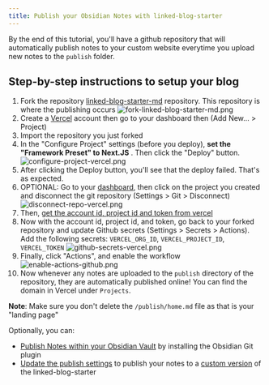 ```yaml
---
title: Publish your Obsidian Notes with linked-blog-starter
---
```


By the end of this tutorial, you'll have a github repository that will automatically publish notes to your custom website everytime you upload new notes to the `publish` folder.

## Step-by-step instructions to setup your blog

1. Fork the repository [linked-blog-starter-md](https://github.com/matthewwong525/linked-blog-starter-md) repository. This repository is where the publishing occurs
   ![fork-linked-blog-starter-md.png](fork-linked-blog-starter-md.png)
1. Create a [Vercel](https://vercel.com/dashboard) account then go to your dashboard then (Add New... > Project)
1. Import the repository you just forked
1. In the "Configure Project" settings (before you deploy), **set the "Framework Preset" to Next.JS** . Then click the "Deploy" button.
   ![configure-project-vercel.png](configure-project-vercel.png)
1. After clicking the Deploy button, you'll see that the deploy failed. That's as expected.
1. OPTIONAL: Go to your [dashboard](https://vercel.com/dashboard), then click on the project you created and disconnect the git repository (Settings > Git > Disconnect)
   ![disconnect-repo-vercel.png](disconnect-repo-vercel.png)
1. Then, [get the account id, project id and token from vercel](get-project-id-account-id-and-token-vercel.md)
1. Now with the account id, project id, and token, go back to your forked repository and update Github secrets (Settings > Secrets > Actions). Add the following secrets: `VERCEL_ORG_ID`, `VERCEL_PROJECT_ID`, `VERCEL_TOKEN`
   ![github-secrets-vercel.png](github-secrets-vercel.png)
1. Finally, click "Actions", and enable the workflow
   ![enable-actions-github.png](enable-actions-github.png)
1. Now whenever any notes are uploaded to the `publish` directory of the repository, they are automatically published online! You can find the domain in Vercel under `Projects`.

**Note**: Make sure you don't delete the `/publish/home.md` file as that is your "landing page"

Optionally, you can:

* [Publish Notes within your Obsidian Vault](connect-obsidian-vault-with-github.md) by installing the Obsidian Git plugin
* [Update the publish settings](update-publish-settings-github-actions.md) to publish your notes to a [custom version](deploy-a-custom-linked-blog-starter.md) of the linked-blog-starter

